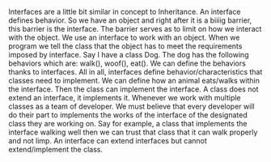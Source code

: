 Interfaces are a little bit similar in concept to Inheritance. An interface defines behavior. So we have an object and right after it is a biiiig barrier, 
this barrier is the interface. The barrier serves as to limit on how we interact with the object. We use an interface to work with an object. 
When we program we tell the class that the object has to meet the requirements imposed by interface. Say I have a class Dog.  The dog has the following behaviors
which are: walk(), woof(), eat(). We can define the behaviors thanks to interfaces.  All in all, interfaces define behavior/characteristics that 
classes need to implement.  We can define how an animal eats/walks within the interface. Then the class can implement the interface. 
A class does not extend an interface, it implements it. Whenever we work with multiple classes as a team of developer. We must believe that every developer will do
their part to implements the works of the interface of the designated class they are working on. Say for example, a class that implements the interface 
walking well then we can trust that class that it can walk properly and not limp. An interface can extend interfaces but cannot extend/implement the class. 
